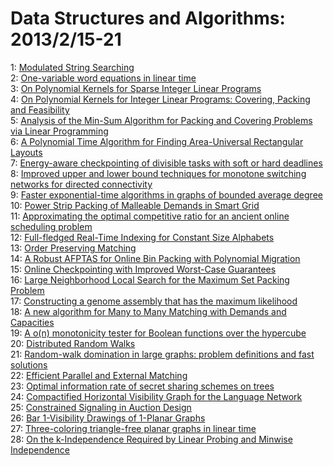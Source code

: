 # Data Structures and Algorithms: 2013/2/15-21  
1: [Modulated String Searching](https://doi.org/10.48550/arXiv.1302.3437)  
2: [One-variable word equations in linear time](https://doi.org/10.48550/arXiv.1302.3481)  
3: [On Polynomial Kernels for Sparse Integer Linear Programs](https://doi.org/10.48550/arXiv.1302.3494)  
4: [On Polynomial Kernels for Integer Linear Programs: Covering, Packing and  Feasibility](https://doi.org/10.48550/arXiv.1302.3496)  
5: [Analysis of the Min-Sum Algorithm for Packing and Covering Problems via  Linear Programming](https://doi.org/10.48550/arXiv.1302.3518)  
6: [A Polynomial Time Algorithm for Finding Area-Universal Rectangular  Layouts](https://doi.org/10.48550/arXiv.1302.3672)  
7: [Energy-aware checkpointing of divisible tasks with soft or hard  deadlines](https://doi.org/10.48550/arXiv.1302.3720)  
8: [Improved upper and lower bound techniques for monotone switching  networks for directed connectivity](https://doi.org/10.48550/arXiv.1302.3726)  
9: [Faster exponential-time algorithms in graphs of bounded average degree](https://doi.org/10.48550/arXiv.1302.3763)  
10: [Power Strip Packing of Malleable Demands in Smart Grid](https://doi.org/10.48550/arXiv.1302.3889)  
11: [Approximating the optimal competitive ratio for an ancient online  scheduling problem](https://doi.org/10.48550/arXiv.1302.3946)  
12: [Full-fledged Real-Time Indexing for Constant Size Alphabets](https://doi.org/10.48550/arXiv.1302.4016)  
13: [Order Preserving Matching](https://doi.org/10.48550/arXiv.1302.4064)  
14: [A Robust AFPTAS for Online Bin Packing with Polynomial Migration](https://doi.org/10.48550/arXiv.1302.4213)  
15: [Online Checkpointing with Improved Worst-Case Guarantees](https://doi.org/10.48550/arXiv.1302.4216)  
16: [Large Neighborhood Local Search for the Maximum Set Packing Problem](https://doi.org/10.48550/arXiv.1302.4347)  
17: [Constructing a genome assembly that has the maximum likelihood](https://doi.org/10.48550/arXiv.1302.4391)  
18: [A new algorithm for Many to Many Matching with Demands and Capacities](https://doi.org/10.48550/arXiv.1302.4426)  
19: [A o(n) monotonicity tester for Boolean functions over the hypercube](https://doi.org/10.48550/arXiv.1302.4536)  
20: [Distributed Random Walks](https://doi.org/10.48550/arXiv.1302.4544)  
21: [Random-walk domination in large graphs: problem definitions and fast  solutions](https://doi.org/10.48550/arXiv.1302.4546)  
22: [Efficient Parallel and External Matching](https://doi.org/10.48550/arXiv.1302.4587)  
23: [Optimal information rate of secret sharing schemes on trees](https://doi.org/10.48550/arXiv.1302.4609)  
24: [Compactified Horizontal Visibility Graph for the Language Network](https://doi.org/10.48550/arXiv.1302.4619)  
25: [Constrained Signaling in Auction Design](https://doi.org/10.48550/arXiv.1302.4713)  
26: [Bar 1-Visibility Drawings of 1-Planar Graphs](https://doi.org/10.48550/arXiv.1302.4870)  
27: [Three-coloring triangle-free planar graphs in linear time](https://doi.org/10.48550/arXiv.1302.5121)  
28: [On the k-Independence Required by Linear Probing and Minwise  Independence](https://doi.org/10.48550/arXiv.1302.5127)  